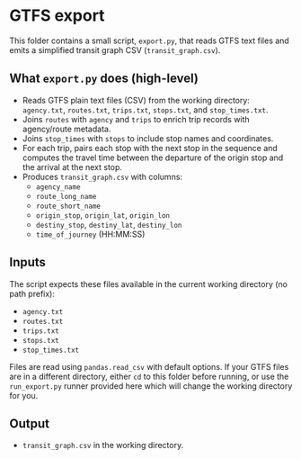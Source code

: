 # GTFS export

This folder contains a small script, `export.py`, that reads GTFS text files and emits a simplified transit graph CSV (`transit_graph.csv`).

## What `export.py` does (high-level)

- Reads GTFS plain text files (CSV) from the working directory: `agency.txt`, `routes.txt`, `trips.txt`, `stops.txt`, and `stop_times.txt`.
- Joins `routes` with `agency` and `trips` to enrich trip records with agency/route metadata.
- Joins `stop_times` with `stops` to include stop names and coordinates.
- For each trip, pairs each stop with the next stop in the sequence and computes the travel time between the departure of the origin stop and the arrival at the next stop.
- Produces `transit_graph.csv` with columns:
  - `agency_name`
  - `route_long_name`
  - `route_short_name`
  - `origin_stop`, `origin_lat`, `origin_lon`
  - `destiny_stop`, `destiny_lat`, `destiny_lon`
  - `time_of_journey` (HH:MM:SS)

## Inputs

The script expects these files available in the current working directory (no path prefix):

- `agency.txt`
- `routes.txt`
- `trips.txt`
- `stops.txt`
- `stop_times.txt`

Files are read using `pandas.read_csv` with default options. If your GTFS files are in a different directory, either `cd` to this folder before running, or use the `run_export.py` runner provided here which will change the working directory for you.

## Output

- `transit_graph.csv` in the working directory.

